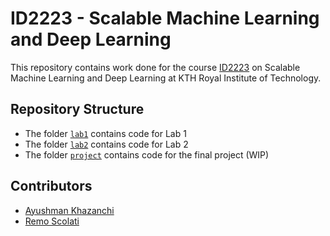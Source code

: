 # ID2223 - Scalable Machine Learning and Deep Learning

This repository contains work done for the course [ID2223](https://id2223kth.github.io/) on Scalable Machine Learning and Deep Learning at KTH Royal Institute of Technology. 

## Repository Structure
- The folder [`lab1`](lab1) contains code for Lab 1
- The folder [`lab2`](lab2) contains code for Lab 2
- The folder [`project`](project) contains code for the final project (WIP)

## Contributors
- [Ayushman Khazanchi](https://github.com/aykhazanchi)
- [Remo Scolati](https://github.com/rscolati)